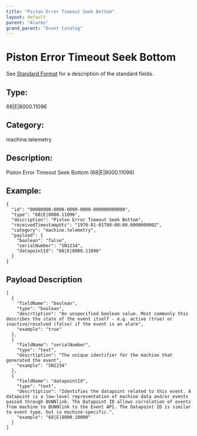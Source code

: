 ```yaml
---
title: "Piston Error Timeout Seek Bottom"
layout: default
parent: "Alarms"
grand_parent: "Event Catalog"
---
```


# Piston Error Timeout Seek Bottom

See [Standard Format](/event-subscriptions/event-format) for a description of the standard fields.

## Type:

68\|E\|8000.11096

## Category:

machine.telemetry

## Description: 

Piston Error Timeout Seek Bottom (68\|E\|8000.11096)

## Example:

```
{
  "id": "00000000-0000-0000-0000-000000000000",
  "type": "68|E|8000.11096",
  "description": "Piston Error Timeout Seek Bottom",
  "receivedTimestampUtc": "1970-01-01T00:00:00.000000000Z",
  "category": "machine.telemetry",
  "payload": {
    "boolean": "false",
    "serialNumber": "SN1234",
    "datapointId": "68|E|8000.11096"
  }
}
```

## Payload Description

```
[
  {
    "fieldName": "boolean",
    "type": "boolean",
    "descrtiption": "An unspecified boolean value. Most commonly this describes the state of the event itself - e.g. active (true) or inactive/resolved (false) if the event is an alarm",
    "example": "true"
  },
  {
    "fieldName": "serialNumber",
    "type": "text",
    "descrtiption": "The unique identifier for the machine that generated the event",
    "example": "SN1234"
  },
  {
    "fieldName": "datapointId",
    "type": "text",
    "descrtiption": "Identifies the datapoint related to this event. A datapoint is a low-level representation of machine data and/or events passed through BUNNlink. The Datapoint ID allows correlation of events from machine to BUNNlink to the Event API. The Datapoint ID is similar to event type, but is machine-specific.",
    "example": "68|E|8000.10000"
  }
]
```

